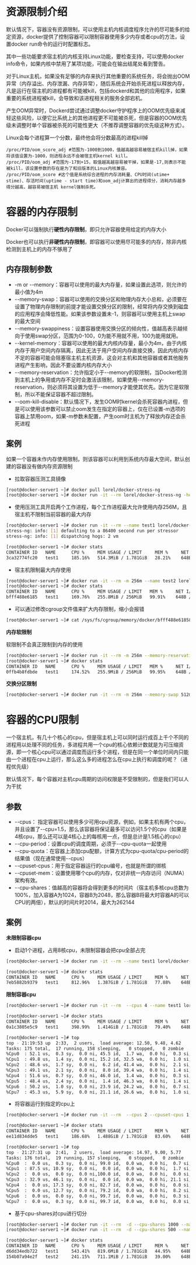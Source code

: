 # 资源限制介绍

默认情况下，容器没有资源限制，可以使用主机内核调度程序允许的尽可能多的给定资源，docker提供了控制容器可以限制容器使用多少内存或者cpu的方法，设置docker run命令的运行时配置标志。

其中一些功能要求宿主机的内核支持Linux功能，要检查支持，可以使用docker info命令，如果内核中禁用了某项功能，可能会在输出结尾处看到警告。

对于Linux主机，如果没有足够的内存来执行其他重要的系统任务，将会抛出OOM异常（内存溢出、内存泄漏、内存异常），随后系统会开始杀死进程以释放内存，凡是运行在宿主机的进程都有可能被kill，包括dockerd和其他的应用程序，如果重要的系统进程被kill，会导致和该进程相关的服务全部宕机。

产生OOM异常时，Dockerd尝试通过调整docker守护程序上的OOM优先级来减轻这些风险，以便它比系统上的其他进程更不可能被杀死，但是容器的OOM优先级未调整时单个容器被杀死的可能性更大（不推荐调整容器的优先级这种方式）。

Linux会每个进程算一个分数，最终他会将分数最高的进程kill掉


```
/proc/PID/oom_score_adj #范围为-1000到1000，值越高越容易被宿主机kill掉，如果将该值设置为-1000，则进程永远不会被宿主机kernel kill。
/proc/PID/oom_adj #范围为-17到+15，取值越高越容易被干掉，如果是-17,则表示不能被kill，该设置参数的存在是为了和旧版本的Linux内核兼容。
/proc/PID/oom_score #这个值是系统综合进程的内存消耗量、CPU时间(utime+ stime)、存活时间(uptime - start time)和oom_adj计算出的进程得分，消耗内存越多得分越高，越容易被宿主机 kernel强制杀死。
```

# 容器的内存限制

Docker可以强制执行**硬性内存限制**，即只允许容器使用给定的内存大小

Docker也可以执行**非硬性内存限制**，即容器可以使用尽可能多的内存，除非内核检测到主机上的内存不够用了

## 内存限制参数

- -m or --memory：容器可以使用的最大内存量，如果设置此选项，则允许的最小值为4m
- --memory-swap：容器可以使用的交换分区和物理内存大小总和，必须要在设置了物理内存限制的前提才能设置交换分区的限制，经常将内存交换到磁盘的应用程序会降低性能。如果该参数设置未-1，则容器可以使用主机上swap的最大空间
- --memory-swappiness：设置容器使用交换分区的倾向性，值越高表示越倾向于使用swap分区，范围为0-100，0为能不用就不用，100为能用就用。
- --kernel-memory：容器可以使用的最大内核内存量，最小为4m，由于内核内存于用户空间内存隔离，因此无法于用户空间内存直接交换，因此内核内存不足的容器可能会阻塞宿主机主机资源，这会对主机和其他容器或者其他服务进程产生影响，因此不要设置内核内存大小
- --memory-reservation：允许指定小于--memory的软限制，当Docker检测到主机上的争用或内存不足时会激活该限制，如果使用--memory-reservation，则必须将其设置为低于--memory才能使其优先。因为它是软限制，所以不能保证容器不超过限制。
- --oom-kill-disable：默认情况下，发生OOM时kernel会杀死容器内进程，但是可以使用该参数可以禁止oom发生在指定的容器上，仅在已设置-m选项的容器上禁用oom，如果-m参数未配置，产生oom时主机为了释放内存还会杀死进程

## 案例

如果一个容器未作内存使用限制，则该容器可以利用到系统内存最大空间，默认创建的容器没有做内存资源限制

- 拉取容器压测工具镜像

```bash
[root@docker-server1 ~]# docker pull lorel/docker-stress-ng
[root@docker-server1 ~]# docker run -it --rm lorel/docker-stress-ng -help
```

- 使用压测工具开启两个工作进程，每个工作进程最大允许使用内存256M，且宿主机不限制当前容器的最大内存

```bash
[root@docker-server1 ~]# docker run -it --rm --name test1 lorel/docker-stress-ng --vm 2 --vm-bytes 256m
stress-ng: info: [1] defaulting to a 86400 second run per stressor
stress-ng: info: [1] dispatching hogs: 2 vm

[root@docker-server1 ~]# docker stats
CONTAINER ID   NAME      CPU %     MEM USAGE / LIMIT     MEM %     NET I/O     BLOCK I/O   PIDS
3ca32774fc20   test1     185.16%   514.3MiB / 1.781GiB   28.21%    648B / 0B   0B / 0B     5

```

- 宿主机限制最大内存使用

```bash
[root@docker-server1 ~]# docker run -it --rm -m 256m --name test2 lorel/docker-stress-ng --vm 2 --vm-bytes 256m
[root@docker-server1 ~]# docker stats
CONTAINER ID   NAME      CPU %     MEM USAGE / LIMIT   MEM %     NET I/O     BLOCK I/O         PIDS
bfff488e6185   test1     169.76%   255.8MiB / 256MiB   99.91%    648B / 0B   3.53GB / 10.6GB   5
```

- 可以通过修改cgroup文件值来扩大内存限制，缩小会报错

```bash
[root@docker-server1 ~]# cat /sys/fs/cgroup/memory/docker/bfff488e618580b227b5411c91b35517850e95af2ac2225b45180937c14e70c2/memory.limit_in_bytes 
```

**内存软限制**

软限制不会真正限制到内存的使用

```bash
[root@docker-server1 ~]# docker run -it --rm -m 256m --memory-reservation 128m --name test1 lorel/docker-stress-ng --vm 2 --vm-bytes 256m
[root@docker-server1 ~]# docker stats
CONTAINER ID   NAME      CPU %     MEM USAGE / LIMIT   MEM %     NET I/O     BLOCK I/O         PIDS
0ffb4b8fdbde   test1     174.52%   255.9MiB / 256MiB   99.95%    648B / 0B   5.33GB / 18.1GB   5
```

**交换分区限制**

```bash
[root@docker-server1 ~]# docker run -it --rm -m 256m --memory-swap 512m --name test1 lorel/docker-stress-ng --vm 2 --vm-bytes 256m
```

# 容器的CPU限制

一个宿主机，有几十个核心的cpu，但是宿主机上可以同时运行成百上千个不同的进程用以处理不同的任务，多进程共用一个cpu的核心依赖计数就是为可压缩资源，即一个核心cpu可以通过调度而运行多个进程，但是在同一个单位时间内只能由一个进程在cpu上运行，那么这么多的进程怎么在cpu上执行和调度的呢？（进程优先级）

默认情况下，每个容器对主机cpu周期的访问权限是不受限制的，但是我们可以人为干扰

## 参数

- --cpus： 指定容器可以使用多少可用cpu资源，例如，如果主机有两个cpu，并且设置了--cpu=1.5，那么该容器将保证最多可以访问1.5个的cpu（如果是4核cpu，那么还可以是4核心上的每核用一点，但是总计是1.5核心的cpu）
- --cpu-period：设置cpu的调度周期，必须于--cpu-quota一起使用
- --cpu-quota：在容器上添加cpu配额，计算方式为cpu-quota/cpu-period的结果值（现在通常使用--cpus）
- --cpuset-cpus：用于指定容器运行的cpu编号，也就是所谓的绑核
- --cpuset-mem：设置使用哪个cpu的内存，仅对非统一内存访问（NUMA）架构有效。
- --cpu-shares：值越高的容器将会得到更多的时间片（宿主机多核cpu总数为100%，加入容器A为1024，容器B为2048，那么容器B将最大时容器A的可以CPU的两倍），默认的时间片时2014，最大为262144

## 案例

**未限制容器cpu**

- 启动1个进程，占用8核cpu，未限制容器会把cpu全部占完

```bash
[root@docker-server1 ~]# docker run -it --rm --name test1 lorel/docker-stress-ng --vm 1 --cpu 8 

[root@docker-server1 ~]# docker stats
CONTAINER ID   NAME      CPU %     MEM USAGE / LIMIT     MEM %     NET I/O     BLOCK I/O        PIDS
7eb5882b9379   test1     812.96%   1.387GiB / 1.781GiB   77.88%    648B / 0B   4.02GB / 412MB   25

```

**限制容器cpu**

```bash
[root@docker-server1 ~]# docker run -it --rm  --cpus 4 --name test1 lorel/docker-stress-ng --vm 1 --cpu 8 

[root@docker-server1 ~]# docker stats
CONTAINER ID   NAME      CPU %     MEM USAGE / LIMIT     MEM %     NET I/O     BLOCK I/O        PIDS
0a1c3805e5c9   test1     398.99%   1.414GiB / 1.781GiB   79.40%    648B / 0B   1.14GB / 127MB   25

[root@docker-server1 ~]# top
top - 21:19:53 up  2:33,  2 users,  load average: 12.50, 9.48, 4.62
Tasks: 175 total,  17 running, 158 sleeping,   0 stopped,   0 zombie
%Cpu0  : 52.1 us,  0.3 sy,  0.0 ni, 45.5 id,  1.7 wa,  0.0 hi,  0.3 si,  0.0 st
%Cpu1  : 49.8 us,  1.4 sy,  0.0 ni, 15.2 id, 32.5 wa,  0.0 hi,  1.0 si,  0.0 st
%Cpu2  : 48.6 us,  1.7 sy,  0.0 ni,  6.2 id, 41.4 wa,  0.0 hi,  2.1 si,  0.0 st
%Cpu3  : 49.1 us,  2.1 sy,  0.0 ni,  8.0 id, 39.4 wa,  0.0 hi,  1.4 si,  0.0 st
%Cpu4  : 51.6 us,  0.7 sy,  0.0 ni, 46.0 id,  1.4 wa,  0.0 hi,  0.3 si,  0.0 st
%Cpu5  : 48.4 us,  2.4 sy,  0.0 ni,  1.4 id, 46.3 wa,  0.0 hi,  1.4 si,  0.0 st
%Cpu6  : 50.2 us,  1.0 sy,  0.0 ni, 23.9 id, 24.2 wa,  0.0 hi,  0.7 si,  0.0 st
%Cpu7  : 45.3 us,  5.9 sy,  0.0 ni, 21.1 id, 26.6 wa,  0.0 hi,  1.0 si,  0.0 st
```

- 将容器运行到指定的cpu上

```bash
[root@docker-server1 ~]# docker run -it --rm  --cpus 2 --cpuset-cpus 1,3 --name test1 lorel/docker-stress-ng --vm 1 --cpu 4 

[root@docker-server1 ~]# docker stats
CONTAINER ID   NAME      CPU %     MEM USAGE / LIMIT     MEM %     NET I/O     BLOCK I/O         PIDS
ee11d834dde5   test1     186.68%   1.488GiB / 1.781GiB   83.60%    648B / 0B   44.8GB / 95.7MB   25

[root@docker-server1 ~]# top
top - 21:27:31 up  2:41,  2 users,  load average: 14.97, 9.00, 5.77
Tasks: 176 total,  19 running, 157 sleeping,   0 stopped,   0 zombie
%Cpu0  :  0.0 us,  0.3 sy,  0.0 ni, 99.0 id,  0.0 wa,  0.0 hi,  0.7 si,  0.0 st
%Cpu1  : 87.5 us, 10.9 sy,  0.0 ni,  0.0 id,  0.0 wa,  0.0 hi,  1.7 si,  0.0 st
%Cpu2  :  0.0 us,  0.0 sy,  0.0 ni,100.0 id,  0.0 wa,  0.0 hi,  0.0 si,  0.0 st
%Cpu3  : 32.9 us, 46.1 sy,  0.0 ni,  0.0 id,  0.0 wa,  0.0 hi, 21.1 si,  0.0 st
%Cpu4  :  0.0 us, 17.3 sy,  0.0 ni, 82.7 id,  0.0 wa,  0.0 hi,  0.0 si,  0.0 st
%Cpu5  :  0.0 us, 12.7 sy,  0.0 ni, 79.2 id,  0.0 wa,  0.0 hi,  8.2 si,  0.0 st
%Cpu6  :  0.0 us,  0.0 sy,  0.0 ni, 99.7 id,  0.0 wa,  0.0 hi,  0.3 si,  0.0 st
%Cpu7  :  0.0 us,  0.3 sy,  0.0 ni, 99.7 id,  0.0 wa,  0.0 hi,  0.0 si,  0.0 st
```

- 基于cpu-shares对cpu进行切分

```bash
[root@docker-server1 ~]# docker run -it --rm  -d --cpu-shares 1000 --name test1 lorel/docker-stress-ng --vm 1 --cpu 4 
[root@docker-server1 ~]# docker run -it --rm  -d --cpu-shares 500 --name test2 lorel/docker-stress-ng --vm 1 --cpu 4 

[root@docker-server1 ~]# docker stats
CONTAINER ID   NAME      CPU %     MEM USAGE / LIMIT     MEM %     NET I/O     BLOCK I/O       PIDS
d6dd34edb722   test1     543.41%   819.6MiB / 1.781GiB   44.95%    648B / 0B   102MB / 154MB   13
154b07a94e2f   test2     241.15%   711.1MiB / 1.781GiB   39.00%    648B / 0B   406MB / 145MB
```



















